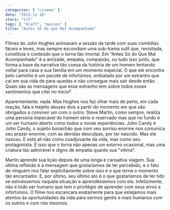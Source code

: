 ```yaml
---
categories: [ "cinema" ]
date: "2013-11-16"
stars: "5/5"
tags: [ "draft", "movies" ]
title: "Antes Só do que Mal Acompanhado"
---
```

Filmes do John Hughes animavam a sessão da tarde com suas comédias
fáceis e leves, mas sempre escondiam uma sub-trama sutil que, revisitada,
constituía o conteúdo que o torna tão imortal. Em "Antes Só do
Que Mal Acompanhado" é a amizade, empatia, compaixão, ou tudo isso
junto, que forma a base da narrativa tão coesa da história de um homem
tentando voltar para casa e sua família em um momento especial. O que
ele encontra pelo caminho é um pacote de infortúnios, embalado por um
estranho que cai em sua vida de para-quedas e não consegue mais sair
desde então. Quais são as mensagens que esse estranho tem sobre todos
esses sentimentos que citei no início?

Aparentemente, nada. Mas Hughes nos faz olhar mais de perto, em cada
reação, fala e trejeito desses dois a partir do momento em que são
obrigados a conviver um com o outro. Steve Martin, como sempre, realiza
uma persona impecável do homem sério e reservado mas que no fundo é
um ser humano aberto como todos a novas experiências. John Candy é
John Candy, o sujeito bonachão que com seu sorriso enorme nos comunica
seu prazer enorme, com as devidas desculpas, por ter nascido. Mas
ele nasceu. E está ali não como coadjuvante da vida, mas como seu
protagonista. É isso que o torna não apenas um estorvo ocasional,
mas uma criatura tão admirável e digno de empatia quanto sua "vítima".

Martin aprende sua lição depois de uma longa e cansativa viagem. Sua
última reflexão é a mensagem que gostaríamos de ter percebido,
e o fato de ninguém nos falar explicitamente sobre isso é o que
torna o momento tão encantador. E, por último, seu último ato é
o que gostaríamos de ter tido se estivéssemos naquela situação e
aprendêssemos com ela. Infelizmente, não é todo ser humano que tem
o privilégio de aprender com seus erros e infortúnios. O filme nos
escancara exatamente para que estejamos mais atentos às oportunidades da
vida para sermos gentis e mais humanos com os outros e com nós mesmos.

